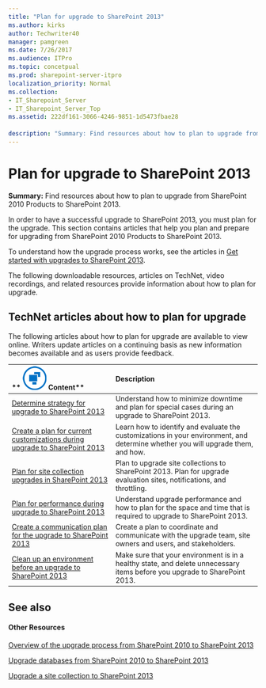 ```yaml
---
title: "Plan for upgrade to SharePoint 2013"
ms.author: kirks
author: Techwriter40
manager: pamgreen
ms.date: 7/26/2017
ms.audience: ITPro
ms.topic: concetpual
ms.prod: sharepoint-server-itpro
localization_priority: Normal
ms.collection:
- IT_Sharepoint_Server
- IT_Sharepoint_Server_Top
ms.assetid: 222df161-3066-4246-9851-1d5473fbae28

description: "Summary: Find resources about how to plan to upgrade from SharePoint 2010 Products to SharePoint 2013."
---
```


# Plan for upgrade to SharePoint 2013

 **Summary:** Find resources about how to plan to upgrade from SharePoint 2010 Products to SharePoint 2013. 
  
In order to have a successful upgrade to SharePoint 2013, you must plan for the upgrade. This section contains articles that help you plan and prepare for upgrading from SharePoint 2010 Products to SharePoint 2013.
  
To understand how the upgrade process works, see the articles in [Get started with upgrades to SharePoint 2013](get-started-with-upgrade-0.md).
  
The following downloadable resources, articles on TechNet, video recordings, and related resources provide information about how to plan for upgrade.
  
## TechNet articles about how to plan for upgrade

The following articles about how to plan for upgrade are available to view online. Writers update articles on a continuing basis as new information becomes available and as users provide feedback.
  
|**        ![Building blocks](../media/mod_icon_buildingblock_M.png)          Content**|**Description**|
|:-----|:-----|
|[Determine strategy for upgrade to SharePoint 2013](http://technet.microsoft.com/library/f11e6c4f-dc2a-4d17-a2c8-9455792b4b9b%28Office.14%29.aspx) <br/> |Understand how to minimize downtime and plan for special cases during an upgrade to SharePoint 2013.  <br/> |
|[Create a plan for current customizations during upgrade to SharePoint 2013](http://technet.microsoft.com/library/be1de0da-addb-4e6a-852c-0e68072d7f95%28Office.14%29.aspx) <br/> |Learn how to identify and evaluate the customizations in your environment, and determine whether you will upgrade them, and how.  <br/> |
|[Plan for site collection upgrades in SharePoint 2013](http://technet.microsoft.com/library/e7455e3f-6770-4785-8d3e-da72cb7de261%28Office.14%29.aspx) <br/> |Plan to upgrade site collections to SharePoint 2013. Plan for upgrade evaluation sites, notifications, and throttling.  <br/> |
|[Plan for performance during upgrade to SharePoint 2013](http://technet.microsoft.com/library/7d9c454c-9300-42e5-a79f-1064266a2393%28Office.14%29.aspx) <br/> |Understand upgrade performance and how to plan for the space and time that is required to upgrade to SharePoint 2013.  <br/> |
|[Create a communication plan for the upgrade to SharePoint 2013](http://technet.microsoft.com/library/dcf8e99b-fd8e-4a91-b281-bd673afee3b7%28Office.14%29.aspx) <br/> |Create a plan to coordinate and communicate with the upgrade team, site owners and users, and stakeholders.  <br/> |
|[Clean up an environment before an upgrade to SharePoint 2013](http://technet.microsoft.com/library/bad0e5f7-44e1-40c7-8450-4c7069d4984b%28Office.14%29.aspx) <br/> |Make sure that your environment is in a healthy state, and delete unnecessary items before you upgrade to SharePoint 2013.  <br/> |
   
## See also

#### Other Resources

[Overview of the upgrade process from SharePoint 2010 to SharePoint 2013](overview-of-the-upgrade-process-from-sharepoint-2010-to-sharepoint-2013.md)
  
[Upgrade databases from SharePoint 2010 to SharePoint 2013](upgrade-databases-0.md)
  
[Upgrade a site collection to SharePoint 2013](upgrade-a-site-collection-to-sharepoint-2013.md)

